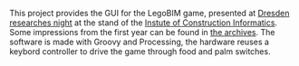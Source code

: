 This project provides the GUI for the LegoBIM game, presented at [Dresden researches night](http://www.wissenschaftsnacht-dresden.de/english/) at the stand of the [Instute of Construction Informatics](https://tu-dresden.de/bau/cib?set_language=en). Some impressions from the first year can be found in [the archives](http://helgatauscher.de/legoBIM). The software is made with Groovy and Processing, the hardware reuses a keybord controller to drive the game through food and palm switches.


